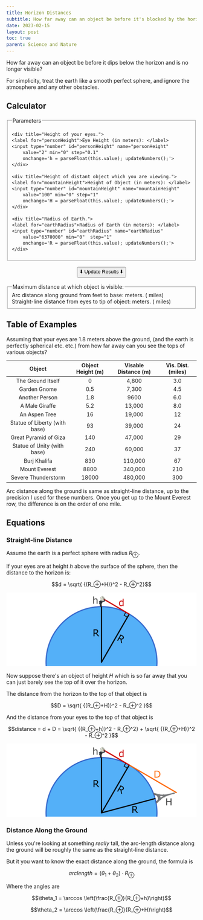 ```yaml
---
title: Horizon Distances
subtitle: How far away can an object be before it's blocked by the horizon?
date: 2023-02-15
layout: post
toc: true
parent: Science and Nature
---
```


How far away can an object be before it dips below the horizon and is no longer visible?

For simplicity, treat the earth like a smooth perfect sphere, 
and ignore the atmosphere and any other obstacles. 




## Calculator


<fieldset>
    <legend>Parameters</legend>
    
    <div title="Height of your eyes.">
    <label for="personHeight">Eye Height (in meters): </label>
    <input type="number" id="personHeight" name="personHeight"
        value="2" min="0" step="0.1"
        onchange='h = parseFloat(this.value); updateNumbers();'>
    </div>     
    
    <div title="Height of distant object which you are viewing.">
    <label for="mountainHeight">Height of Object (in meters): </label>
    <input type="number" id="mountainHeight" name="mountainHeight"
        value="100" min="0" step="1"
        onchange='H = parseFloat(this.value); updateNumbers();'>
    </div>   
    
    <div title="Radius of Earth.">
    <label for="earthRadius">Radius of Earth (in meters): </label>
    <input type="number" id="earthRadius" name="earthRadius"
        value="6370000" min="0"  step="1"
        onchange='R = parseFloat(this.value); updateNumbers();'>
    </div>   
</fieldset>

<div style="text-align: center; padding: 1rem;"><button onclick="updateNumbers()">⬇️ Update Results ⬇️</button></div>


<fieldset>
    <legend>Maximum distance at which object is visible:</legend>
    <!--The maximum distance at which you can still see the object is as follows:<br>-->
    Arc distance along ground from feet to base: <b><span id="arcDistance"></span></b> meters. (<b><span id="arcDistanceMiles"></span></b> miles)<br>
    Straight-line distance from eyes to tip of object: <b><span id="losDistance"></span></b> meters. (<b><span id="losDistanceMiles"></span></b> miles)<br>
    <!--These numbers are evaluated to three sig figs.-->
</fieldset>



<script>
var h = parseFloat(document.getElementById("personHeight").value);
var H = parseFloat(document.getElementById("mountainHeight").value);
var R = parseFloat(document.getElementById("earthRadius").value);

function nicelyFormatNumber(n){
    //formats number with specific degrees of freedom, trailing zeros, and comma seperators.
    //return (n).toPrecision(3).toLocaleString();
    const sigfigs = 3;
    var leadingDigits = Math.floor(Math.log10(Math.abs(n)))+1 //floor+1 because ciel(log10(10)) = 1
    if (leadingDigits <= 0) {
        return n.toPrecision(sigfigs).toLocaleString();
    }
    const adjustmentFactor = 10**(leadingDigits - sigfigs);
    return (Math.round(n/adjustmentFactor)*adjustmentFactor).toLocaleString();
}

function updateNumbers(){
    //lowercase for vars on the person's side of things.
    //uppercase for vars on the mountain's side
    
    //straight line distance to horizon
    d = Math.sqrt((R+h)**2 - R**2);
    D = Math.sqrt((R+H)**2 - R**2);

    //angle between feet and horizon point (in radians)
    theta = Math.acos(R/(R+h))
    THETA = Math.acos(R/(R+H))

    //arc distance to horizon
    s = theta*R;
    S = THETA*R;

    document.getElementById("losDistance").innerHTML = nicelyFormatNumber((d+D)/1);
    document.getElementById("arcDistance").innerHTML = nicelyFormatNumber((s+S)/1);

    const MetersPerMile = 5280*0.3048 // feet per mile * meters per foot (exact)
    document.getElementById("losDistanceMiles").innerHTML = nicelyFormatNumber((d+D)/MetersPerMile);
    document.getElementById("arcDistanceMiles").innerHTML = nicelyFormatNumber((s+S)/MetersPerMile);
}

updateNumbers();

</script>



<!--https://sites.math.washington.edu/~conroy/m120-general/horizon.pdf



<div title="Line-of-Site distance">
<label for="losDistance">Distance from eyes to tip of object: </label>
<input type="number" id="losDistance" name="losDistance" readonly value="0">
meters.
</div>     
-->









    
    
    
    
## Table of Examples
    
Assuming that your eyes are 1.8 meters above the ground, 
(and the earth is perfectly spherical etc. etc.)
from how far away can you see the tops of various objects?
    
| Object | Object Height (m) | Visable Distance (m) | Vis. Dist. (miles) |
|:-:|:-:|:-:|:-:|
| The Ground Itself | 0 | 4,800 | 3.0 |
| Garden Gnome | 0.5 | 7,300 | 4.5 |
| Another Person | 1.8 | 9600 | 6.0 |
| A Male Giraffe | 5.2 | 13,000 | 8.0 |
| An Aspen Tree | 16 | 19,000 | 12 |
| Statue of Liberty (with base) | 93 | 39,000 | 24 |
| Great Pyramid of Giza | 140 | 47,000 | 29 |
| Statue of Unity (with base) | 240 | 60,000 | 37 |
| Burj Khalifa | 830 | 110,000 | 67 |
| Mount Everest | 8800 | 340,000 | 210 |
| Severe Thunderstorm | 18000 | 480,000 | 300 |
    

Arc distance along the ground is same as straight-line distance, up to the precision I used for these numbers.
Once you get up to the Mount Everest row, the difference is on the order of one mile.



<!--

http://biorefinery.utk.edu/technical_reviews/Tree%20Size.pdf

| Sauroposeidon | 18 | 19,900 | 12.4 |

https://www.chicagotribune.com/news/ct-xpm-2010-06-16-ct-wea-0617-asktom-20100616-story.html
http://www.theweatherprediction.com/habyhints2/536/

https://openclipart.org/detail/315971/retro-man-looking
https://openclipart.org/detail/278744/eiffel-tower

-->















## Equations


### Straight-line Distance
    
Assume the earth is a perfect sphere with radius $R_⊕$.

If your eyes are at height $h$ above the surface of the sphere, 
then the distance to the horizon is:

$$d = \sqrt{ {(R_⊕+H)}^2 - R_⊕^2}$$

![A diagram showing how a right angle is formed between an Earth radius and the horizon sight line.](horizon_figure1.png)

Now suppose there's an object of height $H$ which is so far away that you can just barely see the top of it over the horizon.

The distance from the horizon to the top of that object is 

$$D = \sqrt{ {(R_⊕+H)}^2 - R_⊕^2 }$$

And the distance from your eyes to the top of that object is

$$distance = d + D = \sqrt{ {(R_⊕+h)}^2 - R_⊕^2} +  \sqrt{ {(R_⊕+H)}^2 - R_⊕^2 }$$

![A diagram extending the horizon line to a faraway object.](horizon_figure2.png)


### Distance Along the Ground

Unless you're looking at something *really* tall, the arc-length distance along the ground will be roughly the same as the straight-line distance.

But it you want to know the exact distance along the ground, the formula is 

$$arclength = (\theta_1 + \theta_2) \cdot R_⊕$$

Where the angles are

$$\theta_1 = \arccos \left(\frac{R_⊕}{R_⊕+h}\right)$$

$$\theta_2 = \arccos \left(\frac{R_⊕}{R_⊕+H}\right)$$







